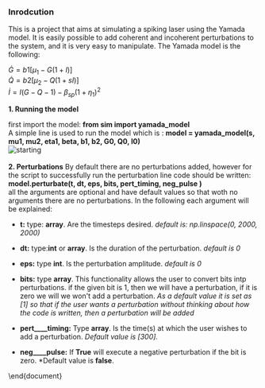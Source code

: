 ### Inrodcution </md>


This is a project that aims at simulating a spiking laser using the Yamada model. It is easily possible to add coherent and incoherent perturbations to the system, and it is very easy to manipulate.
The Yamada model is the following:

$\dot{G} = b1 \left[\mu_1 - G(1+I) \right]$\
$\dot{Q} = b2 \left[ \mu_2 - Q(1+sI ) \right]$ \
$\dot{I} = I \left(G - Q - 1\right) - \beta_{sp} (1+\eta_1)^2$


**1. Running the model**

first import the model: **from sim import yamada\_model**\
A simple line is used to run the model which is : **model = yamada\_model(s, mu1, mu2, eta1, beta, b1, b2, G0, Q0, I0)**\
![starting](img/import.png)\
\
**2. Perturbations**
By default there are no perturbations added, however for the script to successfully run the perturbation line code should be written:\
**model.perturbate(t, dt, eps, bits, pert\_timing, neg\_pulse )**\
all the arguments are optional and have default values so that woth no arguments there are no perturbations. In the following each argument will be explained:

- **t:** type: **array**. Are the timesteps desired. *default is: np.linspace(0, 2000, 2000)*

- **dt:** type:**int** or **array**. Is the duration of the perturbation. *default is 0*

- **eps:** type **int**. Is the perturbation amplitude. *default is 0*

- **bits:** type **array**. This functionality allows the user to convert bits intp perturbations. if the given bit is 1, then we will have a perturbation, if it is zero we will
we won't add a perturbation. *As a default value it is set as [1] so that if the user wants a perturbation without thinking about how the code is written, then a perturbation will be added*
 
- **pert__\__timing:** Type **array**. Is the time(s) at which the user wishes to add a perturbation. *Default value is [300].*

- **neg__\__pulse:** If **True** will execute a negative perturbation if the bit is zero. *Default value is ****false****.

\end{document}
